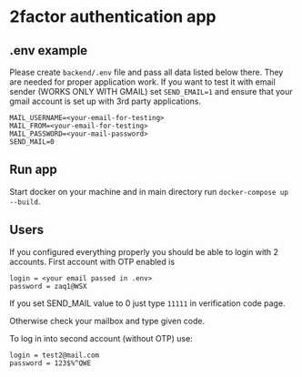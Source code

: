 # 2factor authentication app

## .env example

Please create `backend/.env` file and pass all data listed below there. They are needed for proper application work. If you want to test it with email sender (WORKS ONLY WITH GMAIL) set `SEND_EMAIL=1` and ensure that your gmail account is set up with 3rd party applications.

```
MAIL_USERNAME=<your-email-for-testing>
MAIL_FROM=<your-email-for-testing>
MAIL_PASSWORD=<your-mail-password>
SEND_MAIL=0
```

## Run app

Start docker on your machine and in main directory run `docker-compose up --build`.

## Users

If you configured everything properly you should be able to login with 2 accounts.
First account with OTP enabled is 
```
login = <your email passed in .env>
password = zaq1@WSX
```
If you set SEND_MAIL value to 0 just type `11111` in verification code page.

Otherwise check your mailbox and type given code. 

To log in into second account (without OTP) use:
```
login = test2@mail.com
password = 123$%^QWE
```
